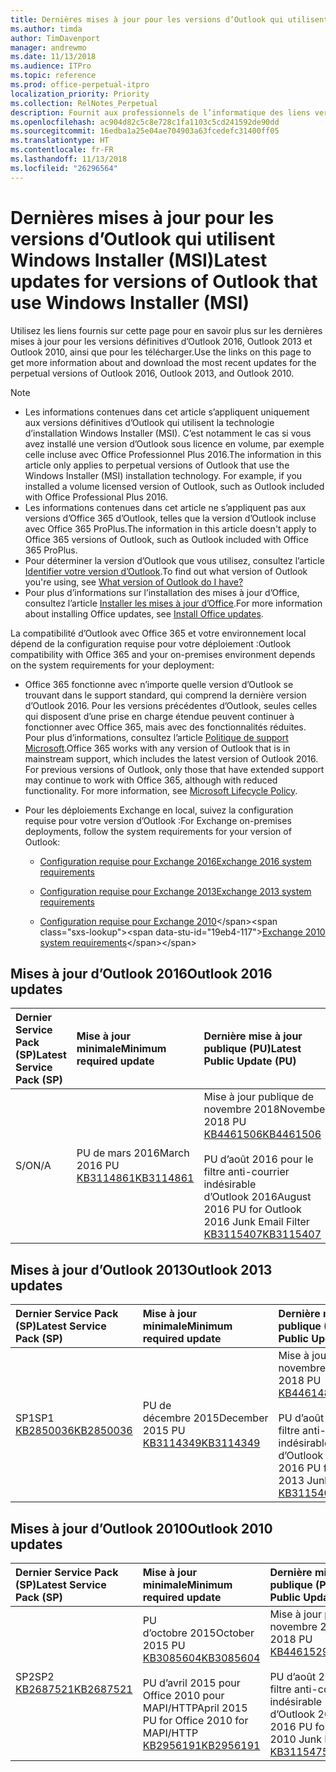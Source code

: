 ```yaml
---
title: Dernières mises à jour pour les versions d’Outlook qui utilisent Windows Installer (MSI)
ms.author: timda
author: TimDavenport
manager: andrewmo
ms.date: 11/13/2018
ms.audience: ITPro
ms.topic: reference
ms.prod: office-perpetual-itpro
localization_priority: Priority
ms.collection: RelNotes_Perpetual
description: Fournit aux professionnels de l’informatique des liens vers les dernières informations sur les mises à jour pour les versions définitives d’Outlook 2016, Outlook 2013 et Outlook 2010
ms.openlocfilehash: ac904d82c5c8e728c1fa1103c5cd241592de90dd
ms.sourcegitcommit: 16edba1a25e04ae704903a63fcedefc31400ff05
ms.translationtype: HT
ms.contentlocale: fr-FR
ms.lasthandoff: 11/13/2018
ms.locfileid: "26296564"
---
```

# <a name="latest-updates-for-versions-of-outlook-that-use-windows-installer-msi"></a><span data-ttu-id="19eb4-103">Dernières mises à jour pour les versions d’Outlook qui utilisent Windows Installer (MSI)</span><span class="sxs-lookup"><span data-stu-id="19eb4-103">Latest updates for versions of Outlook that use Windows Installer (MSI)</span></span>

<span data-ttu-id="19eb4-104">Utilisez les liens fournis sur cette page pour en savoir plus sur les dernières mises à jour pour les versions définitives d’Outlook 2016, Outlook 2013 et Outlook 2010, ainsi que pour les télécharger.</span><span class="sxs-lookup"><span data-stu-id="19eb4-104">Use the links on this page to get more information about and download the most recent updates for the perpetual versions of Outlook 2016, Outlook 2013, and Outlook 2010.</span></span>
  
> [!NOTE]
> - <span data-ttu-id="19eb4-p101">Les informations contenues dans cet article s’appliquent uniquement aux versions définitives d’Outlook qui utilisent la technologie d’installation Windows Installer (MSI). C’est notamment le cas si vous avez installé une version d’Outlook sous licence en volume, par exemple celle incluse avec Office Professionnel Plus 2016.</span><span class="sxs-lookup"><span data-stu-id="19eb4-p101">The information in this article only applies to perpetual versions of Outlook that use the Windows Installer (MSI) installation technology. For example, if you installed a volume licensed version of Outlook, such as Outlook included with Office Professional Plus 2016.</span></span>
> - <span data-ttu-id="19eb4-107">Les informations contenues dans cet article ne s’appliquent pas aux versions d’Office 365 d’Outlook, telles que la version d’Outlook incluse avec Office 365 ProPlus.</span><span class="sxs-lookup"><span data-stu-id="19eb4-107">The information in this article doesn't apply to Office 365 versions of Outlook, such as Outlook included with Office 365 ProPlus.</span></span>
> - <span data-ttu-id="19eb4-108">Pour déterminer la version d’Outlook que vous utilisez, consultez l’article [Identifier votre version d’Outlook](https://support.office.com/article/b3a9568c-edb5-42b9-9825-d48d82b2257c).</span><span class="sxs-lookup"><span data-stu-id="19eb4-108">To find out what version of Outlook you're using, see [What version of Outlook do I have?](https://support.office.com/article/b3a9568c-edb5-42b9-9825-d48d82b2257c)</span></span>
> - <span data-ttu-id="19eb4-109">Pour plus d’informations sur l’installation des mises à jour d’Office, consultez l’article [Installer les mises à jour d’Office](https://support.office.com/article/2ab296f3-7f03-43a2-8e50-46de917611c5).</span><span class="sxs-lookup"><span data-stu-id="19eb4-109">For more information about installing Office updates, see [Install Office updates](https://support.office.com/article/2ab296f3-7f03-43a2-8e50-46de917611c5).</span></span> 
  
<span data-ttu-id="19eb4-110">La compatibilité d’Outlook avec Office 365 et votre environnement local dépend de la configuration requise pour votre déploiement :</span><span class="sxs-lookup"><span data-stu-id="19eb4-110">Outlook compatibility with Office 365 and your on-premises environment depends on the system requirements for your deployment:</span></span>
  
- <span data-ttu-id="19eb4-p102">Office 365 fonctionne avec n’importe quelle version d’Outlook se trouvant dans le support standard, qui comprend la dernière version d’Outlook 2016. Pour les versions précédentes d’Outlook, seules celles qui disposent d’une prise en charge étendue peuvent continuer à fonctionner avec Office 365, mais avec des fonctionnalités réduites. Pour plus d’informations, consultez l’article [Politique de support Microsoft](https://support.microsoft.com/lifecycle).</span><span class="sxs-lookup"><span data-stu-id="19eb4-p102">Office 365 works with any version of Outlook that is in mainstream support, which includes the latest version of Outlook 2016. For previous versions of Outlook, only those that have extended support may continue to work with Office 365, although with reduced functionality. For more information, see [Microsoft Lifecycle Policy](https://support.microsoft.com/lifecycle).</span></span>
    
- <span data-ttu-id="19eb4-114">Pour les déploiements Exchange en local, suivez la configuration requise pour votre version d’Outlook :</span><span class="sxs-lookup"><span data-stu-id="19eb4-114">For Exchange on-premises deployments, follow the system requirements for your version of Outlook:</span></span>
    
  - [<span data-ttu-id="19eb4-115">Configuration requise pour Exchange 2016</span><span class="sxs-lookup"><span data-stu-id="19eb4-115">Exchange 2016 system requirements</span></span>](https://docs.microsoft.com/Exchange/plan-and-deploy/system-requirements)
    
  - [<span data-ttu-id="19eb4-116">Configuration requise pour Exchange 2013</span><span class="sxs-lookup"><span data-stu-id="19eb4-116">Exchange 2013 system requirements</span></span>](https://docs.microsoft.com/exchange/exchange-2013-system-requirements-exchange-2013-help)
    
  - <span data-ttu-id="19eb4-117">[Configuration requise pour Exchange 2010](https://docs.microsoft.com/previous-versions/office/exchange-server-2010/aa996719(v=exchg.141))</span><span class="sxs-lookup"><span data-stu-id="19eb4-117">[Exchange 2010 system requirements](https://docs.microsoft.com/previous-versions/office/exchange-server-2010/aa996719(v=exchg.141))</span></span>

   
## <a name="outlook-2016-updates"></a><span data-ttu-id="19eb4-118">Mises à jour d’Outlook 2016</span><span class="sxs-lookup"><span data-stu-id="19eb4-118">Outlook 2016 updates</span></span>

|<span data-ttu-id="19eb4-119">**Dernier Service Pack (SP)**</span><span class="sxs-lookup"><span data-stu-id="19eb4-119">**Latest Service Pack (SP)**</span></span>|<span data-ttu-id="19eb4-120">**Mise à jour minimale**</span><span class="sxs-lookup"><span data-stu-id="19eb4-120">**Minimum required update**</span></span>|<span data-ttu-id="19eb4-121">**Dernière mise à jour publique (PU)**</span><span class="sxs-lookup"><span data-stu-id="19eb4-121">**Latest Public Update (PU)**</span></span>|
|:-----|:-----|:-----|
|<span data-ttu-id="19eb4-122">S/O</span><span class="sxs-lookup"><span data-stu-id="19eb4-122">N/A</span></span>  <br/> |<span data-ttu-id="19eb4-123">PU de mars 2016</span><span class="sxs-lookup"><span data-stu-id="19eb4-123">March 2016 PU</span></span> <br/>[<span data-ttu-id="19eb4-124">KB3114861</span><span class="sxs-lookup"><span data-stu-id="19eb4-124">KB3114861</span></span>](https://support.microsoft.com/help/3114861) <br/> |<span data-ttu-id="19eb4-125">Mise à jour publique de novembre 2018</span><span class="sxs-lookup"><span data-stu-id="19eb4-125">November 2018 PU</span></span> <br/>[<span data-ttu-id="19eb4-126">KB4461506</span><span class="sxs-lookup"><span data-stu-id="19eb4-126">KB4461506</span></span>](https://support.microsoft.com/help/4461506) <br/><br/> <span data-ttu-id="19eb4-127">PU d’août 2016 pour le filtre anti-courrier indésirable d’Outlook 2016</span><span class="sxs-lookup"><span data-stu-id="19eb4-127">August 2016 PU for Outlook 2016 Junk Email Filter</span></span>  <br/>[<span data-ttu-id="19eb4-128">KB3115407</span><span class="sxs-lookup"><span data-stu-id="19eb4-128">KB3115407</span></span>](https://support.microsoft.com/help/3115407) <br/> |
   
## <a name="outlook-2013-updates"></a><span data-ttu-id="19eb4-129">Mises à jour d’Outlook 2013</span><span class="sxs-lookup"><span data-stu-id="19eb4-129">Outlook 2013 updates</span></span>

|<span data-ttu-id="19eb4-130">**Dernier Service Pack (SP)**</span><span class="sxs-lookup"><span data-stu-id="19eb4-130">**Latest Service Pack (SP)**</span></span>|<span data-ttu-id="19eb4-131">**Mise à jour minimale**</span><span class="sxs-lookup"><span data-stu-id="19eb4-131">**Minimum required update**</span></span>|<span data-ttu-id="19eb4-132">**Dernière mise à jour publique (PU)**</span><span class="sxs-lookup"><span data-stu-id="19eb4-132">**Latest Public Update (PU)**</span></span>|
|:-----|:-----|:-----|
|<span data-ttu-id="19eb4-133">SP1</span><span class="sxs-lookup"><span data-stu-id="19eb4-133">SP1</span></span>  <br/>[<span data-ttu-id="19eb4-134">KB2850036</span><span class="sxs-lookup"><span data-stu-id="19eb4-134">KB2850036</span></span>](https://go.microsoft.com/fwlink/p/?LinkId=512538) <br/> |<span data-ttu-id="19eb4-135">PU de décembre 2015</span><span class="sxs-lookup"><span data-stu-id="19eb4-135">December 2015 PU</span></span> <br/>[<span data-ttu-id="19eb4-136">KB3114349</span><span class="sxs-lookup"><span data-stu-id="19eb4-136">KB3114349</span></span>](https://support.microsoft.com/kb/3114349) <br/> |<span data-ttu-id="19eb4-137">Mise à jour publique de novembre 2018</span><span class="sxs-lookup"><span data-stu-id="19eb4-137">November 2018 PU</span></span> <br/>[<span data-ttu-id="19eb4-138">KB4461486</span><span class="sxs-lookup"><span data-stu-id="19eb4-138">KB4461486</span></span>](https://support.microsoft.com/help/4461486) <br/><br/>  <span data-ttu-id="19eb4-139">PU d’août 2016 pour le filtre anti-courrier indésirable d’Outlook 2013</span><span class="sxs-lookup"><span data-stu-id="19eb4-139">August 2016 PU for Outlook 2013 Junk Email Filter</span></span> <br/> [<span data-ttu-id="19eb4-140">KB3115404</span><span class="sxs-lookup"><span data-stu-id="19eb4-140">KB3115404</span></span>](https://support.microsoft.com/kb/3115404) <br/> |
   
## <a name="outlook-2010-updates"></a><span data-ttu-id="19eb4-141">Mises à jour d’Outlook 2010</span><span class="sxs-lookup"><span data-stu-id="19eb4-141">Outlook 2010 updates</span></span>

|<span data-ttu-id="19eb4-142">**Dernier Service Pack (SP)**</span><span class="sxs-lookup"><span data-stu-id="19eb4-142">**Latest Service Pack (SP)**</span></span>|<span data-ttu-id="19eb4-143">**Mise à jour minimale**</span><span class="sxs-lookup"><span data-stu-id="19eb4-143">**Minimum required update**</span></span>|<span data-ttu-id="19eb4-144">**Dernière mise à jour publique (PU)**</span><span class="sxs-lookup"><span data-stu-id="19eb4-144">**Latest Public Update (PU)**</span></span>|
|:-----|:-----|:-----|
|<span data-ttu-id="19eb4-145">SP2</span><span class="sxs-lookup"><span data-stu-id="19eb4-145">SP2</span></span> <br/>[<span data-ttu-id="19eb4-146">KB2687521</span><span class="sxs-lookup"><span data-stu-id="19eb4-146">KB2687521</span></span>](https://go.microsoft.com/fwlink/p/?LinkId=512542) <br/> |<span data-ttu-id="19eb4-147">PU d’octobre 2015</span><span class="sxs-lookup"><span data-stu-id="19eb4-147">October 2015 PU</span></span> <br/> [<span data-ttu-id="19eb4-148">KB3085604</span><span class="sxs-lookup"><span data-stu-id="19eb4-148">KB3085604</span></span>](https://support.microsoft.com/kb/3085604) <br/><br/>  <span data-ttu-id="19eb4-149">PU d’avril 2015 pour Office 2010 pour MAPI/HTTP</span><span class="sxs-lookup"><span data-stu-id="19eb4-149">April 2015 PU for Office 2010 for MAPI/HTTP</span></span> <br/> [<span data-ttu-id="19eb4-150">KB2956191</span><span class="sxs-lookup"><span data-stu-id="19eb4-150">KB2956191</span></span>](https://support.microsoft.com/fr-FR/help/2956191/april-14-2015-update-for-office-2010-kb2956191) <br/> |<span data-ttu-id="19eb4-151">Mise à jour publique de novembre 2018</span><span class="sxs-lookup"><span data-stu-id="19eb4-151">November 2018 PU</span></span> <br/>[<span data-ttu-id="19eb4-152">KB4461529</span><span class="sxs-lookup"><span data-stu-id="19eb4-152">KB4461529</span></span>](https://support.microsoft.com/help/4461529) <br/><br/>  <span data-ttu-id="19eb4-153">PU d’août 2016 pour le filtre anti-courrier indésirable d’Outlook 2010</span><span class="sxs-lookup"><span data-stu-id="19eb4-153">August 2016 PU for Outlook 2010 Junk Email Filter</span></span> <br/> [<span data-ttu-id="19eb4-154">KB3115475</span><span class="sxs-lookup"><span data-stu-id="19eb4-154">KB3115475</span></span>](https://support.microsoft.com/kb/3115475) <br/> |
   

